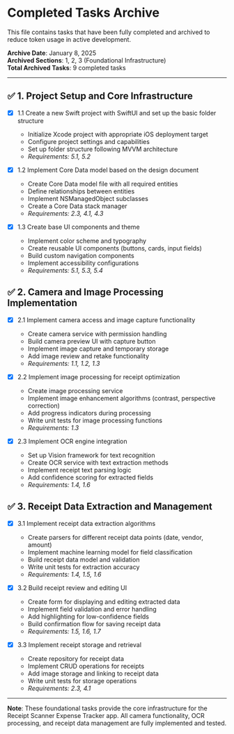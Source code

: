 # Completed Tasks Archive

This file contains tasks that have been fully completed and archived to reduce token usage in active development.

**Archive Date**: January 8, 2025  
**Archived Sections**: 1, 2, 3 (Foundational Infrastructure)  
**Total Archived Tasks**: 9 completed tasks

---

## ✅ 1. Project Setup and Core Infrastructure

- [x] 1.1 Create a new Swift project with SwiftUI and set up the basic folder structure
  - Initialize Xcode project with appropriate iOS deployment target
  - Configure project settings and capabilities
  - Set up folder structure following MVVM architecture
  - _Requirements: 5.1, 5.2_

- [x] 1.2 Implement Core Data model based on the design document
  - Create Core Data model file with all required entities
  - Define relationships between entities
  - Implement NSManagedObject subclasses
  - Create a Core Data stack manager
  - _Requirements: 2.3, 4.1, 4.3_

- [x] 1.3 Create base UI components and theme
  - Implement color scheme and typography
  - Create reusable UI components (buttons, cards, input fields)
  - Build custom navigation components
  - Implement accessibility configurations
  - _Requirements: 5.1, 5.3, 5.4_

## ✅ 2. Camera and Image Processing Implementation

- [x] 2.1 Implement camera access and image capture functionality
  - Create camera service with permission handling
  - Build camera preview UI with capture button
  - Implement image capture and temporary storage
  - Add image review and retake functionality
  - _Requirements: 1.1, 1.2, 1.3_

- [x] 2.2 Implement image processing for receipt optimization
  - Create image processing service
  - Implement image enhancement algorithms (contrast, perspective correction)
  - Add progress indicators during processing
  - Write unit tests for image processing functions
  - _Requirements: 1.3_

- [x] 2.3 Implement OCR engine integration
  - Set up Vision framework for text recognition
  - Create OCR service with text extraction methods
  - Implement receipt text parsing logic
  - Add confidence scoring for extracted fields
  - _Requirements: 1.4, 1.6_

## ✅ 3. Receipt Data Extraction and Management

- [x] 3.1 Implement receipt data extraction algorithms
  - Create parsers for different receipt data points (date, vendor, amount)
  - Implement machine learning model for field classification
  - Build receipt data model and validation
  - Write unit tests for extraction accuracy
  - _Requirements: 1.4, 1.5, 1.6_

- [x] 3.2 Build receipt review and editing UI
  - Create form for displaying and editing extracted data
  - Implement field validation and error handling
  - Add highlighting for low-confidence fields
  - Build confirmation flow for saving receipt data
  - _Requirements: 1.5, 1.6, 1.7_

- [x] 3.3 Implement receipt storage and retrieval
  - Create repository for receipt data
  - Implement CRUD operations for receipts
  - Add image storage and linking to receipt data
  - Write unit tests for storage operations
  - _Requirements: 2.3, 4.1_

---

**Note**: These foundational tasks provide the core infrastructure for the Receipt Scanner Expense Tracker app. All camera functionality, OCR processing, and receipt data management are fully implemented and tested.